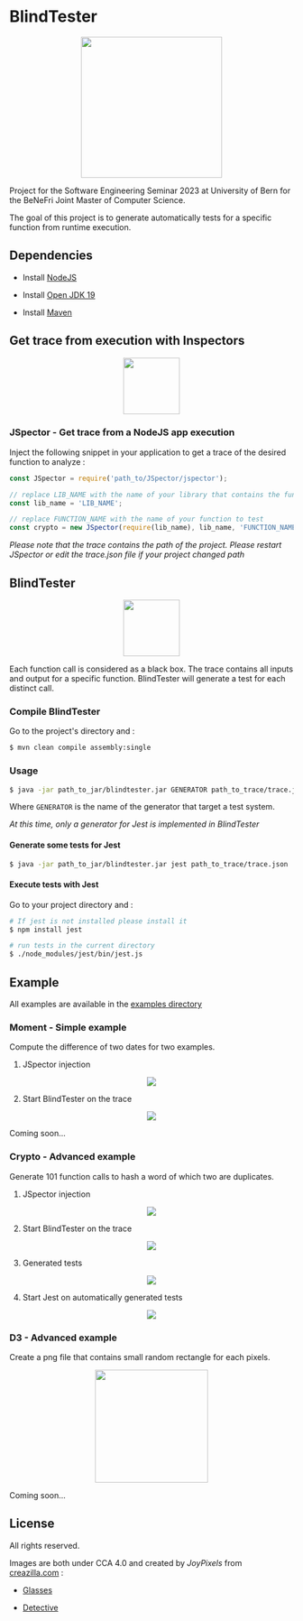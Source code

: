 # BlindTester

<p align="center">
    <img 
    src="https://creazilla-store.fra1.digitaloceanspaces.com/emojis/46374/sunglasses-emoji-clipart-md.png" 
    width="250" 
    height="250">
</p>

Project for the Software Engineering Seminar 2023 at University of Bern for the BeNeFri Joint Master of Computer Science.

The goal of this project is to generate automatically tests for a specific function from runtime execution.

## Dependencies

- Install [NodeJS](https://nodejs.org/)

- Install [Open JDK 19](https://jdk.java.net/19/)

- Install [Maven](https://maven.apache.org/)

## Get trace from execution with Inspectors

<p align="center">
    <img 
        src="https://creazilla-store.fra1.digitaloceanspaces.com/emojis/48141/detective-emoji-clipart-md.png" 
        width="100" 
        height="100">
</p>

### JSpector - Get trace from a NodeJS app execution

Inject the following snippet in your application to get a trace of the desired function to analyze :

``` javascript
const JSpector = require('path_to/JSpector/jspector');

// replace LIB_NAME with the name of your library that contains the function to test
const lib_name = 'LIB_NAME';

// replace FUNCTION_NAME with the name of your function to test
const crypto = new JSpector(require(lib_name), lib_name, 'FUNCTION_NAME', __filename, 'SSE23-crypto').get_library();
```

*Please note that the trace contains the path of the project. Please restart JSpector or edit the trace.json file if your project changed path*

## BlindTester

<p align="center">
    <img 
    src="https://creazilla-store.fra1.digitaloceanspaces.com/emojis/46374/sunglasses-emoji-clipart-md.png" 
    width="100" 
    height="100">
</p>

Each function call is considered as a black box. The trace contains all inputs and output for a specific function. BlindTester will generate a test for each distinct call.

### Compile BlindTester

Go to the project's directory and : 

``` sh
$ mvn clean compile assembly:single
```

### Usage 

``` sh
$ java -jar path_to_jar/blindtester.jar GENERATOR path_to_trace/trace.json
```

Where `GENERATOR` is the name of the generator that target a test system.

*At this time, only a generator for Jest is implemented in BlindTester*

#### Generate some tests for Jest

``` sh
$ java -jar path_to_jar/blindtester.jar jest path_to_trace/trace.json
```

#### Execute tests with Jest

Go to your project directory and : 

``` sh
# If jest is not installed please install it
$ npm install jest

# run tests in the current directory
$ ./node_modules/jest/bin/jest.js
```

## Example

All examples are available in the [examples directory](examples/)

### Moment - Simple example

Compute the difference of two dates for two examples.

1. JSpector injection

<p align="center">
    <img 
    src="./docs/images/moment_jspector.png">
</p>

2. Start BlindTester on the trace

<p align="center">
    <img 
    src="./docs/images/moment_report.png">
</p>

Coming soon...

### Crypto - Advanced example

Generate 101 function calls to hash a word of which two are duplicates.

1. JSpector injection

<p align="center">
    <img 
    src="./docs/images/crypto_jspector.png">
</p>

2. Start BlindTester on the trace

<p align="center">
    <img 
    src="./docs/images/crypto_report.png">
</p>

3. Generated tests

<p align="center">
    <img 
    src="./docs/images/crypto_generation.png">
</p>

4. Start Jest on automatically generated tests

<p align="center">
    <img 
    src="./docs/images/crypto_jest.png">
</p>

### D3 - Advanced example

Create a png file that contains small random rectangle for each pixels.

<p align="center">
    <img 
    width="200" 
    height="200"
    src="./docs/images/d3_output.png">
</p>

Coming soon...

## License

All rights reserved.

Images are both under CCA 4.0 and created by *JoyPixels* from [creazilla.com](https://creazilla.com) :

- [Glasses](https://creazilla.com/nodes/46374-sunglasses-emoji-clipart)

- [Detective](https://creazilla.com/nodes/48141-detective-emoji-clipart)
